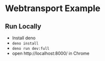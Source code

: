 # Webtransport Example

## Run Locally

- Install deno
- `deno install`
- `deno run dev:full`
- open http://localhost:8000/ in Chrome

